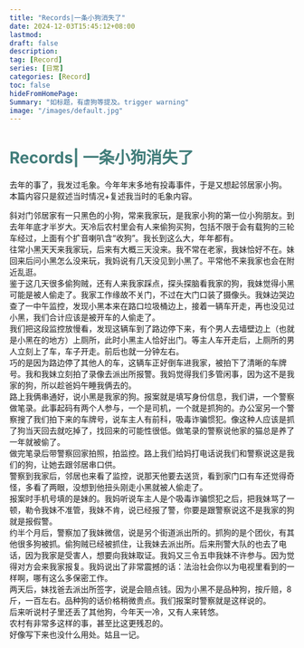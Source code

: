```yaml
---
title: "Records|一条小狗消失了"
date: 2024-12-03T15:45:12+08:00
lastmod:
draft: false
description: 
tag: [Record]
series: [日常]
categories: [Record]
toc: false
hideFromHomePage:
Summary: "如标题，有虐狗等提及。trigger warning"
image: "/images/default.jpg"
---
```


# <font color=#417D7A>Records| 一条小狗消失了</font>

去年的事了，我发过毛象。今年年末多地有投毒事件，于是又想起邻居家小狗。  
本篇内容只是叙述当时情况+复述我当时的毛象内容。  

斜对门邻居家有一只黑色的小狗，常来我家玩，是我家小狗的第一位小狗朋友。到去年年底才半岁大。天冷后农村里会有人来偷狗买狗，包括不限于会有载狗的三轮车经过，上面有个扩音喇叭含“收狗”。我长到这么大，年年都有。  
往常小黑天天来我家玩，后来有大概三天没来。我不常在老家，我妹恰好不在。妹回来后问小黑怎么没来玩，我妈说有几天没见到小黑了。平常他不来我家也会在附近乱逛。  
鉴于这几天很多偷狗贼，还有人来我家踩点，探头探脑看我家的狗，我妹觉得小黑可能是被人偷走了。我家工作缘故不关门，不过在大门口装了摄像头。我妹边哭边查了一中午监控，发现小黑本来在路口垃圾桶边上，接着一辆车开走，再也没见过小黑，我们合计应该是被开车的人偷走了。  
我们把这段监控放慢看，发现这辆车到了路边停下来，有个男人去墙壁边上（也就是小黑在的地方）上厕所，此时小黑主人恰好出门。等主人车开走后，上厕所的男人立刻上了车，车子开走。前后也就一分钟左右。  
巧的是因为路边停了其他人的车，这辆车正好倒车进我家，被拍下了清晰的车牌号。我和我妹立刻拍了录像去派出所报警。我妈觉得我们多管闲事，因为这不是我家的狗，所以趁爸妈午睡我俩去的。  
路上我俩串通好，说小黑是我家的狗。报案就是填写身份信息，我们讲，一个警察做笔录。此事起码有两个人参与，一个是司机，一个就是抓狗的。办公室另一个警察搜了我们拍下来的车牌号，说车主人有前科，吸毒诈骗惯犯。像这种人应该是抓了狗当天回去就吃掉了，找回来的可能性很低。做笔录的警察说他家的猫总是养了一年就被偷了。  
做完笔录后带警察回家拍照，拍监控。路上我们给妈打电话说我们和警察说这是我们的狗，让她去跟邻居串口供。  
警察到我家后，邻居也来看了监控，说那天他要去送货，看到家门口有车还觉得奇怪，多看了两眼，没想到他扭头刚走小黑就被人偷走了。  
报案时手机号填的是妹的。我妈听说车主人是个吸毒诈骗惯犯之后，把我妹骂了一顿，勒令我妹不准管，我妹不肯，说已经报了警，你要是跟警察说这不是我家的狗就是报假警。  
约半个月后，警察加了我妹微信，说是另个街道派出所的。抓狗的是个团伙，有其他很多狗被抓。偷狗贼已经被抓住，让我妹去派出所。后来刑警大队的也去了电话，因为我家是受害人，想要向我妹取证。我妈又三令五申我妹不许参与。因为觉得对方会来我家报复。我妈说出了非常震撼的话：法治社会你以为电视里看到的一样啊，哪有这么多保密工作。  
两天后，妹找爸去派出所签字，说是会赔点钱。因为小黑不是品种狗，按斤赔，8斤，一百左右。品种狗的话价格稍微贵点。我们报案时警察就是这样说的。   
后来听说村子里还丢了其他狗，今年天一冷，又有人来转悠。  
农村有非常多这样的事，甚至比这更残忍的。  
好像写下来也没什么用处。姑且一记。  
